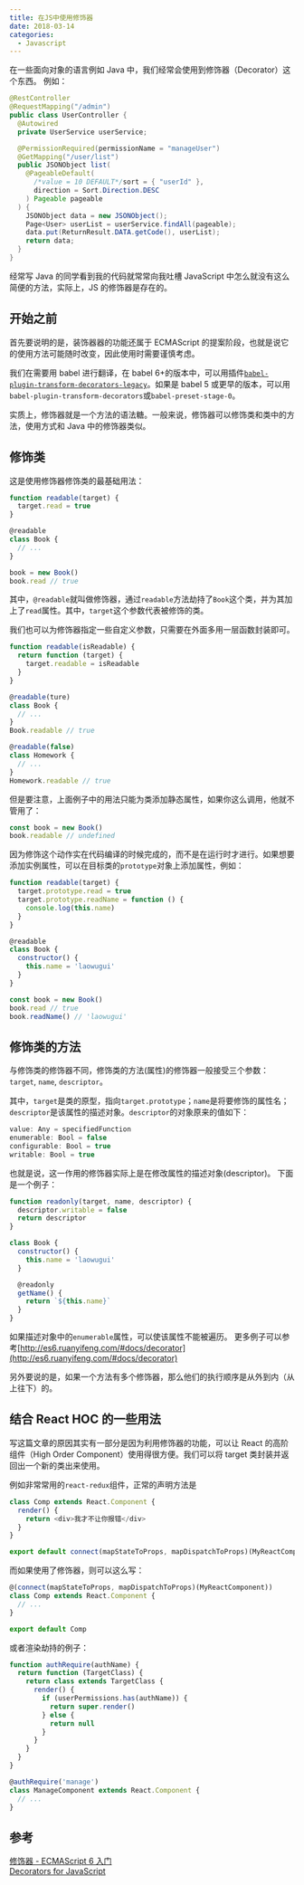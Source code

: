 ```yaml
---
title: 在JS中使用修饰器
date: 2018-03-14
categories:
  - Javascript
---
```


在一些面向对象的语言例如 Java 中，我们经常会使用到修饰器（Decorator）这个东西。
例如：

```java
@RestController
@RequestMapping("/admin")
public class UserController {
  @Autowired
  private UserService userService;

  @PermissionRequired(permissionName = "manageUser")
  @GetMapping("/user/list")
  public JSONObject list(
    @PageableDefault(
      /*value = 10 DEFAULT*/sort = { "userId" },
      direction = Sort.Direction.DESC
    ) Pageable pageable
  ) {
    JSONObject data = new JSONObject();
    Page<User> userList = userService.findAll(pageable);
    data.put(ReturnResult.DATA.getCode(), userList);
    return data;
  }
}
```

经常写 Java 的同学看到我的代码就常常向我吐槽 JavaScript 中怎么就没有这么简便的方法，实际上，JS 的修饰器是存在的。

## 开始之前

首先要说明的是，装饰器器的功能还属于 ECMAScript 的提案阶段，也就是说它的使用方法可能随时改变，因此使用时需要谨慎考虑。

我们在需要用 babel 进行翻译，在 babel 6+的版本中，可以用插件[`babel-plugin-transform-decorators-legacy`](https://www.npmjs.com/package/babel-plugin-transform-decorators-legacy)。如果是 babel 5 或更早的版本，可以用`babel-plugin-transform-decorators`或`babel-preset-stage-0`。

实质上，修饰器就是一个方法的语法糖。一般来说，修饰器可以修饰类和类中的方法，使用方式和 Java 中的修饰器类似。

## 修饰类

这是使用修饰器修饰类的最基础用法：

```js
function readable(target) {
  target.read = true
}

@readable
class Book {
  // ...
}

book = new Book()
book.read // true
```

其中，`@readable`就叫做修饰器，通过`readable`方法劫持了`Book`这个类，并为其加上了`read`属性。其中，`target`这个参数代表被修饰的类。

我们也可以为修饰器指定一些自定义参数，只需要在外面多用一层函数封装即可。

```js
function readable(isReadable) {
  return function (target) {
    target.readable = isReadable
  }
}

@readable(ture)
class Book {
  // ...
}
Book.readable // true

@readable(false)
class Homework {
  // ...
}
Homework.readable // true
```

但是要注意，上面例子中的用法只能为类添加静态属性，如果你这么调用，他就不管用了：

```js
const book = new Book()
book.readable // undefined
```

因为修饰这个动作实在代码编译的时候完成的，而不是在运行时才进行。如果想要添加实例属性，可以在目标类的`prototype`对象上添加属性，例如：

```js
function readable(target) {
  target.prototype.read = true
  target.prototype.readName = function () {
    console.log(this.name)
  }
}

@readable
class Book {
  constructor() {
    this.name = 'laowugui'
  }
}

const book = new Book()
book.read // true
book.readName() // 'laowugui'
```

## 修饰类的方法

与修饰类的修饰器不同，修饰类的方法(属性)的修饰器一般接受三个参数： `target`, `name`, `descriptor`。

其中，`target`是类的原型，指向`target.prototype`；`name`是将要修饰的属性名；`descriptor`是该属性的描述对象。`descriptor`的对象原来的值如下：

```js
value: Any = specifiedFunction
enumerable: Bool = false
configurable: Bool = true
writable: Bool = true
```

也就是说，这一作用的修饰器实际上是在修改属性的描述对象(descriptor)。
下面是一个例子：

```js
function readonly(target, name, descriptor) {
  descriptor.writable = false
  return descriptor
}

class Book {
  constructor() {
    this.name = 'laowugui'
  }

  @readonly
  getName() {
    return `${this.name}`
  }
}
```

如果描述对象中的`enumerable`属性，可以使该属性不能被遍历。
更多例子可以参考[http://es6.ruanyifeng.com/#docs/decorator](http://es6.ruanyifeng.com/#docs/decorator)

另外要说的是，如果一个方法有多个修饰器，那么他们的执行顺序是从外到内（从上往下）的。

## 结合 React HOC 的一些用法

写这篇文章的原因其实有一部分是因为利用修饰器的功能，可以让 React 的高阶组件（High Order Component）使用得很方便。我们可以将 target 类封装并返回出一个新的类出来使用。

例如非常常用的`react-redux`组件，正常的声明方法是

```js
class Comp extends React.Component {
  render() {
    return <div>我才不让你报错</div>
  }
}

export default connect(mapStateToProps, mapDispatchToProps)(MyReactComponent)
```

而如果使用了修饰器，则可以这么写：

```js
@(connect(mapStateToProps, mapDispatchToProps)(MyReactComponent))
class Comp extends React.Component {
  // ...
}

export default Comp
```

或者渲染劫持的例子：

```js
function authRequire(authName) {
  return function (TargetClass) {
    return class extends TargetClass {
      render() {
        if (userPermissions.has(authName)) {
          return super.render()
        } else {
          return null
        }
      }
    }
  }
}

@authRequire('manage')
class ManageComponent extends React.Component {
  // ...
}
```

## 参考

[修饰器 - ECMAScript 6 入门](http://es6.ruanyifeng.com/#docs/decorator)  
[Decorators for JavaScript](https://github.com/tc39/proposal-decorators)
